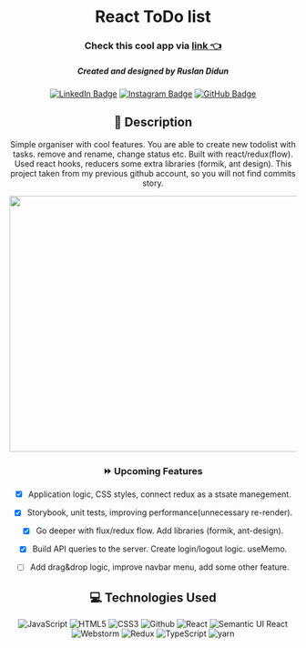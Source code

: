 
<div id="description" align="center">

# React ToDo list

### Check this cool app via [link 👈](https://ruslandidun.github.io/new-todoListProject/)
<div id="description" align="center"> 

##### Created and designed by Ruslan Didun

[![LinkedIn Badge](https://img.shields.io/badge/-RuslanDidun-blue?style=flat&logo=Linkedin&logoColor=black)](https://www.linkedin.com/in/ruslan-didun/)
[![Instagram Badge](https://img.shields.io/badge/-wanderlust_unlimited-skyblue?style=flat&logo=Instagram&logoColor=black)](https://www.instagram.com/wanderlust_unlimited_/)
[![GitHub Badge](https://img.shields.io/badge/-RuslanDidun-junglegreen?style=flat&logo=GitHub&logoColor=black)](https://github.com/RuslanDidun)



## :pencil: Description
Simple organiser with cool features. You are able to create new todolist with tasks. remove and rename, change status etc. Built with react/redux(flow). Used react hooks, reducers some extra libraries (formik, ant design). This project taken from my previous github account, so you will not find commits story.

<div id="header" align="center">
  <img src="https://i.imgur.com/H6mo9GR.png" width="800" height="450">
</div>


### :fast_forward: Upcoming Features

- [x] Application logic, CSS styles, connect redux as a stsate manegement.

- [x] Storybook, unit tests, improving performance(unnecessary re-render).

- [x] Go deeper with flux/redux flow. Add libraries (formik, ant-design).

- [x] Build API queries to the server. Create login/logout logic. useMemo.

- [ ] Add drag&drop logic, improve navbar menu, add some other feature.

## :computer: Technologies Used
![JavaScript](https://img.shields.io/badge/-JavaScript-05122A?style=flat&logo=javascript)
![HTML5](https://img.shields.io/badge/-HTML5-05122A?style=flat&logo=html5)
![CSS3](https://img.shields.io/badge/-CSS-05122A?style=flat&logo=css3)
![Github](https://img.shields.io/badge/-GitHub-05122A?style=flat&logo=github)
![React](https://img.shields.io/badge/-React-05122A?style=flat&logo=react)
![Semantic UI React](https://img.shields.io/badge/-Semantic%20UI%20React-05122A?style=flat&logo=semanticuireact)
![Webstorm](https://img.shields.io/badge/-web_storm-05122A?style=flat&logo=webstorm)
![Redux](https://img.shields.io/badge/-Redux-05122A?style=flat&logo=redux)
![TypeScript](https://img.shields.io/badge/-Type_script-05122A?style=flat&logo=typeScript)
![yarn](https://img.shields.io/badge/-yarn-05122A?style=flat&logo=yarn)

